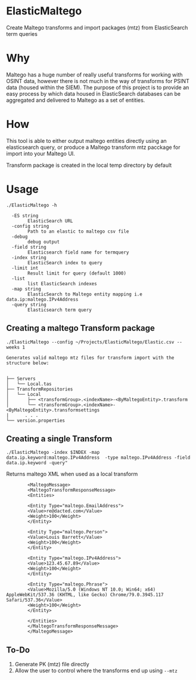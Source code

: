 # ElasticMaltego
Create Maltego transforms and import packages (mtz) from  ElasticSearch term queries

# Why 

Maltego has a huge number of really useful transforms for working with OSINT data, however there is not much in the way of transforms for
PSINT data (housed within the  SIEM). The purpose of this project is to provide an easy process by which data housed in ElasticSearch databases
can be aggregated and delivered to Maltego as a set of entities.

# How

This tool is able to either output maltego entities directly using an elasticsearch query, or produce a Maltego transform mtz pacckage for import into your 
Maltego UI. 

Transform package is created in the local temp directory by default

# Usage 

`./ElasticMaltego -h`

```
  -ES string
        ElasticSearch URL
  -config string
        Path to an elastic to maltego csv file
  -debug
        debug output
  -field string
        Elasticsearch field name for termquery
  -index string
        ElasticSearch index to query
  -limit int
        Result limit for query (default 1000)
  -list
        list ElasticSearch indexes
  -map string
        ElasticSearch to Maltego entity mapping i.e data.ip:maltego.IPv4Address
  -query string
        Elasticsearch term query
```

## Creating a maltego Transform package

`./ElasticMaltego --config ~/Projects/ElasticMaltego/Elastic.csv --weeks 1`

```
Generates valid maltego mtz files for transform import with the structure below:


├── Servers
│   └── Local.tas
├── TransformRepositories
│   └── Local
│       ├── <transformGroup>.<indexName>-<ByMaltegoEntity>.transform
│       └── <transformGroup>.<indexName>-<ByMaltegoEntity>.transformsettings
|      . . . 
└── version.properties

```

## Creating a single Transform
`./ElasticMaltego -index $INDEX -map data.ip.keyword:maltego.IPv4Address  -type maltego.IPv4Address -field data.ip.keyword -query"`

Returns maltego XML when used as a local transform
```
        <MaltegoMessage>
        <MaltegoTransformResponseMessage>
        <Entities>

        <Entity Type="maltego.EmailAddress">
        <Value>re@dacted.com</Value>
        <Weight>100</Weight>
        </Entity>

        <Entity Type="maltego.Person">
        <Value>Louis Barrett</Value>
        <Weight>100</Weight>
        </Entity>

        <Entity Type="maltego.IPv4Address">
        <Value>123.45.67.89</Value>
        <Weight>100</Weight>
        </Entity>

        <Entity Type="maltego.Phrase">
        <Value>Mozilla/5.0 (Windows NT 10.0; Win64; x64) AppleWebKit/537.36 (KHTML, like Gecko) Chrome/79.0.3945.117 Safari/537.36</Value>
        <Weight>100</Weight>
        </Entity>

        </Entities>
        </MaltegoTransformResponseMessage>
        </MaltegoMessage>
```

## To-Do 

1. Generate PK (mtz) file directly
2. Allow the user to control where the transforms end up using `--mtz`


